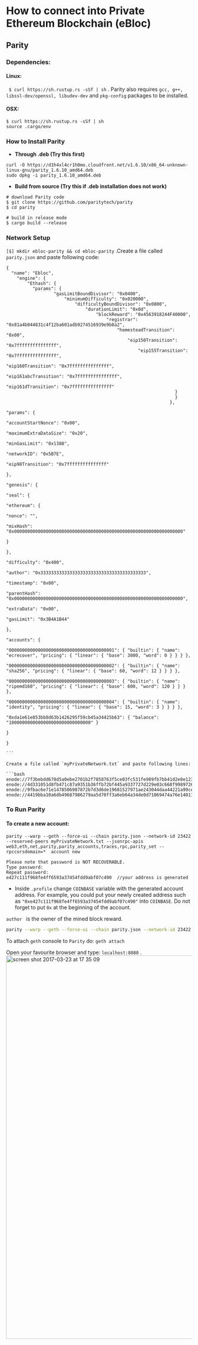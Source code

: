 # **How to connect into Private Ethereum Blockchain (eBloc)**

## **Parity**

### **Dependencies:**
#### **Linux:**
` $ curl https://sh.rustup.rs -sSf | sh` . Parity also requires `gcc, g++, libssl-dev/openssl, libudev-dev` and `pkg-config` packages to be installed.

#### **OSX:**

```
$ curl https://sh.rustup.rs -sSf | sh
source .cargo/env
```

### How to Install Parity

- **Through .deb (Try this first)**

```
curl -O https://d1h4xl4cr1h0mo.cloudfront.net/v1.6.10/x86_64-unknown-linux-gnu/parity_1.6.10_amd64.deb
sudo dpkg -i parity_1.6.10_amd64.deb
```

- **Build from source (Try this if .deb installation does not work)**

```
# download Parity code
$ git clone https://github.com/paritytech/parity
$ cd parity

# build in release mode
$ cargo build --release
```

### Network Setup

`[$] mkdir ebloc-parity && cd ebloc-parity` .Create a file called `parity.json` and paste following code:

```
{
  "name": "Ebloc",
    "engine": {
        "Ethash": {
	      "params": {
	              "gasLimitBoundDivisor": "0x0400",
		              "minimumDifficulty": "0x020000",
			              "difficultyBoundDivisor": "0x0800",
				              "durationLimit": "0x0d",
					              "blockReward": "0x4563918244F40000",
						              "registrar": "0x81a4b044831c4f12ba601adb9274516939e9b8a2",
							              "homesteadTransition": "0x00",
								              "eip150Transition": "0x7fffffffffffffff",
									              "eip155Transition": "0x7fffffffffffffff",
										              "eip160Transition": "0x7fffffffffffffff",
											              "eip161abcTransition": "0x7fffffffffffffff",
												              "eip161dTransition": "0x7fffffffffffffff"
													            }
														        }
															  },
															    "params": {
															        "accountStartNonce": "0x00",
																    "maximumExtraDataSize": "0x20",
																        "minGasLimit": "0x1388",
																	    "networkID": "0x5B7E",
																	        "eip98Transition": "0x7fffffffffffffff"
																		  },
																		    "genesis": {
																		        "seal": {
																			      "ethereum": {
																			              "nonce": "",
																				              "mixHash": "0x0000000000000000000000000000000000000000000000000000000000000000"
																					            }
																						        },
																							    "difficulty": "0x400",
																							        "author": "0x3333333333333333333333333333333333333333",
																								    "timestamp": "0x00",
																								        "parentHash": "0x0000000000000000000000000000000000000000000000000000000000000000",
																									    "extraData": "0x00",
																									        "gasLimit": "0x3B4A1B44"
																										  },
																										    "accounts": {
																										        "0000000000000000000000000000000000000001": { "builtin": { "name": "ecrecover", "pricing": { "linear": { "base": 3000, "word": 0 } } } },
																											    "0000000000000000000000000000000000000002": { "builtin": { "name": "sha256", "pricing": { "linear": { "base": 60, "word": 12 } } } },
																											        "0000000000000000000000000000000000000003": { "builtin": { "name": "ripemd160", "pricing": { "linear": { "base": 600, "word": 120 } } } },
																												    "0000000000000000000000000000000000000004": { "builtin": { "name": "identity", "pricing": { "linear": { "base": 15, "word": 3 } } } },
																												        "0xda1e61e853bb8d63b1426295f59cb45a34425b63": { "balance": "1000000000000000000000000000000" }
																													  }
																													  }
																													  ```

Create a file called `myPrivateNetwork.txt` and paste following lines:

```bash
enode://7f3bebdd678d5a0ebe2701b2f7858763f5ce03fc531fe989fb7bb41d2e8e1237ae5b092666171a180afba0c47f1aad055e2bf6e1287fcdc756f183902764eba2@79.123.177.145:3000
enode://4d331051d8fb471c87a9351b36ffb72bf445a9337727d229e03c668f99897264bf11e1b897b1561f5889825e2211b06858139fa469fdf73c64d43a567ea72479@193.140.197.95:3000
enode://9fbac6e71e1478506987872b7d3d6de19681527971ae243044daa44221a99ce5944839cd4057133f18b3610f5c59bb2fd7077fafa208d8eb52918faf06782d48@79.123.177.145:3000
enode://4419bba10a6db49687986279aa5d70ff3a6eb64a34de0d71069474a76e140110bfd17f43881e2d75f06381af9b4d4bdee9ff89335ded2399bca958c5adf29992@184.73.134.188:30303
```
### To Run Parity

#### To create a new account:

```
parity --warp --geth --force-ui --chain parity.json --network-id 23422 --reserved-peers myPrivateNetwork.txt --jsonrpc-apis web3,eth,net,parity,parity_accounts,traces,rpc,parity_set --rpccorsdomain=*  account new

Please note that password is NOT RECOVERABLE.
Type password:
Repeat password:
e427c111f968fe4ff6593a37454fdd9abf07c490  //your address is generated
```

- Inside `.profile` change `COINBASE` variable with the generated account address. For example, you could put your newly created address such as `"0xe427c111f968fe4ff6593a37454fdd9abf07c490"` into `COINBASE`. Do not forget to put `0x` at the beginning of the account.

 `author ` is  the owner of the mined block reward.

```bash
parity --warp --geth --force-ui --chain parity.json --network-id 23422 --reserved-peers myPrivateNetwork.txt --jsonrpc-apis web3,eth,net,parity,parity_accounts,traces,rpc,parity_set --rpccorsdomain=* --author "0x75..." --unlock $COINBASE --password /home/ubuntu/EBloc/password.txt
```

To attach `geth` console to `Parity` do: `geth attach`

Open your favourite browser and type: `localhost:8080` .
<img width="1039" alt="screen shot 2017-03-23 at 17 35 09" src="https://cloud.githubusercontent.com/assets/18537398/24255800/1e6851ae-0fef-11e7-917e-ca81debe064d.png">
